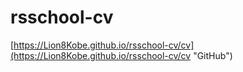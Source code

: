 # rsschool-cv

[https://Lion8Kobe.github.io/rsschool-cv/cv](https://Lion8Kobe.github.io/rsschool-cv/cv "GitHub")
